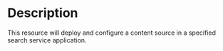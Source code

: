 # Description

This resource will deploy and configure a content source in a specified search
service application.
